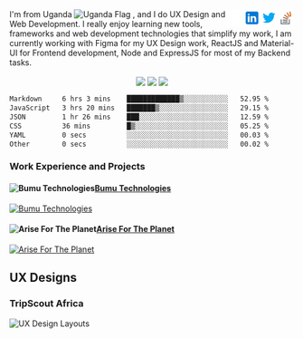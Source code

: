 <a href="https://stackoverflow.com/users/9900080/zack-atama"><img src='https://github.com/ZackAtama/zackatama/blob/main/assets/images/stackoverflow.png' alt='stackoverflow' height='30' align="right"/></a><a href="https://twitter.com/ZackAtama"><img src='https://github.com/ZackAtama/zackatama/blob/main/assets/images/twitter.png' alt='twitter' height='30' align="right"/></a><a href="https://www.linkedin.com/in/zack-atama-901326a5"><img src='https://github.com/ZackAtama/zackatama/blob/main/assets/images/linkedin.png' alt='linkedin' height='30' align="right"/></a><a href="https://github.com/ZackAtama"><img src='https://github.com/ZackAtama/zackatama/blob/main/assets/images/github.png' alt='github' height='30' align="right"/></a>
----

I'm from Uganda <img src='https://user-images.githubusercontent.com/19763840/179643513-90a8a28d-5e84-46d0-a24c-c55ef0ddd430.png' alt='Uganda Flag' height="15">
, and I do UX Design and Web Development. I really enjoy learning new tools, frameworks and web development technologies that simplify my work, I am currently working with Figma for my UX Design work, ReactJS and Material-UI for Frontend development, Node and ExpressJS for most of my Backend tasks.

<p align="center">
<img width="33%" src="https://github-readme-stats.vercel.app/api?username=zackatama&count_private=true&show_icons=true&include_all_commits=true&hide=contribs" align="center"/>
<img width="28%" src="https://github-readme-stats.vercel.app/api/top-langs?username=zackatama&show_icons=true&locale=en&layout=compact" align = "center"/>
<img width="37%" src="https://github-readme-stats.vercel.app/api/wakatime?username=zackatama" align="center"/> 
 </p>
 
<!--START_SECTION:waka-->

```text
Markdown     6 hrs 3 mins    █████████████▒░░░░░░░░░░░   52.95 %
JavaScript   3 hrs 20 mins   ███████▒░░░░░░░░░░░░░░░░░   29.15 %
JSON         1 hr 26 mins    ███░░░░░░░░░░░░░░░░░░░░░░   12.59 %
CSS          36 mins         █▒░░░░░░░░░░░░░░░░░░░░░░░   05.25 %
YAML         0 secs          ░░░░░░░░░░░░░░░░░░░░░░░░░   00.03 %
Other        0 secs          ░░░░░░░░░░░░░░░░░░░░░░░░░   00.02 %
```

<!--END_SECTION:waka-->
 
### Work Experience and Projects
#### [<img src='https://raw.githubusercontent.com/ZackAtama/zackatama/blob/main/assets/images/bumu.jpg' alt='Bumu Technologies' height='20' align="left">Bumu Technologies](https://bumutechnologies.com/)
[<img src='https://raw.githubusercontent.com/ZackAtama/zackatama/blob/main/assets/images/bumu-tech.png' alt='Bumu Technologies' height='300'>](https://bumutechnologies.com/)
<!-- I was responsible for designing and building the website of technology based company called [Bumu Technologies](https://bumutechnologies.com/). -->

#### [<img src='https://raw.githubusercontent.com/ZackAtama/zackatama/blob/main/assets/images/aftp.jpg' alt='Arise For The Planet' height='20' align="left">Arise For The Planet](http://arisefortheplanet.org/)
[<img src='https://raw.githubusercontent.com/ZackAtama/zackatama/blob/main/assets/images/arisefortheplanet.png' alt='Arise For The Planet' height='300'>](http://arisefortheplanet.org/)
<!-- I was responsible for designing and building the website of climatic change based organization called [Arise For The Planet](http://arisefortheplanet.org/). -->

## UX Designs
### TripScout Africa
<img src='https://raw.githubusercontent.com/ZackAtama/zackatama/blob/main/assets/images/tripscout3.jpg' alt='UX Design Layouts' height='700'>


